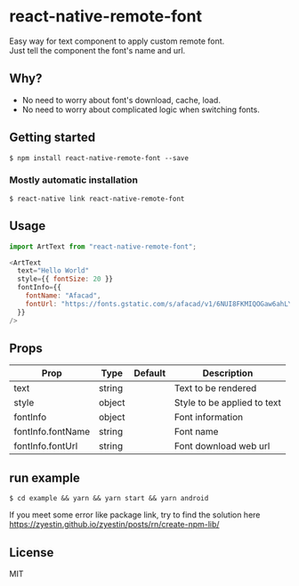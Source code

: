 # react-native-remote-font

Easy way for text component to apply custom remote font.   
Just tell the component the font's name and url.

## Why?

- No need to worry about font's download, cache, load.  
- No need to worry about complicated logic when switching fonts.

## Getting started

`$ npm install react-native-remote-font --save`

### Mostly automatic installation

`$ react-native link react-native-remote-font`

## Usage
```javascript
import ArtText from "react-native-remote-font";

<ArtText
  text="Hello World"
  style={{ fontSize: 20 }}
  fontInfo={{
    fontName: "Afacad",
    fontUrl: "https://fonts.gstatic.com/s/afacad/v1/6NUI8FKMIQOGaw6ahLYEvBjUVG5Ga92uVSQ-9kKlZfNfuw.ttf",
  }}
/>
```

## Props

| Prop | Type | Default | Description |
| ---- | ---- | ------- | ----------- |
| text | string |  | Text to be rendered |
| style | object |  | Style to be applied to text |
| fontInfo | object |  | Font information |
| fontInfo.fontName | string |  | Font name |
| fontInfo.fontUrl | string |  | Font download web url |


## run example

`$ cd example && yarn && yarn start && yarn android`

If you meet some error like package link, try to find the solution here https://zyestin.github.io/zyestin/posts/rn/create-npm-lib/


## License

MIT
